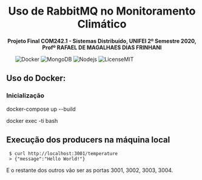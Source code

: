 <h1 align="center">Uso de RabbitMQ no Monitoramento Climático</h1>
<p align="center">
    <strong>Projeto Final COM242.1 - Sistemas Distribuído, UNIFEI 2º Semestre 2020, Profº RAFAEL DE MAGALHAES DIAS FRINHANI</strong>
</p>
<ul>
<col>
    <img alt="Docker" src="https://img.shields.io/badge/-Docker-46a2f1?style=flat-square&logo=docker&logoColor=white" />
</col>
<col>
    <img alt="MongoDB"
src="https://img.shields.io/badge/-MongoDB-13aa52?style=flat-square&logo=mongodb&logoColor=white" />
</col>
<col>
    <img alt="Nodejs"
src="https://img.shields.io/badge/-Nodejs-43853d?style=flat-square&logo=Node.js&logoColor=white" />
</col>
<col>
    <img alt="LicenseMIT" src="https://img.shields.io/badge/license-MIT-orange.svg?style=flat-square" />
</col>

</ul>


## Uso do Docker:

### Inicialização

docker-compose up --build

docker exec -ti <container-namo or container-id> bash

## Execução dos producers na máquina local

```shell
 $ curl http://localhost:3001/temperature 
 > {"message":"Hello World!"}
```

E o restante dos outros vão ser as portas 3001, 3002, 3003, 3004. 
